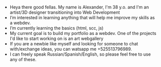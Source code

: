 - Heya there good fellas. My name is Alexander, I'm 38 y.o. and I'm an artist/3D designer transitioning into Web Development
- I’m interested in learning anything that will help me improve my skills as a webdev.
- I’m currently learning the basics (html, scc, js) 
- My current goal is to build my portfolio as a webdev. One of the projects I'd like to start working on is an art webgallery
- If you are a newbie like myself and looking for someone to chat with/exchange ideas, you can watsapp me +525513796989. 
- I can freely speak Russian/Spanish/English, so please feel free to use any of these.

<!---
t0rph0n/t0rph0n is a ✨ special ✨ repository because its `README.md` (this file) appears on your GitHub profile.
You can click the Preview link to take a look at your changes.
--->
